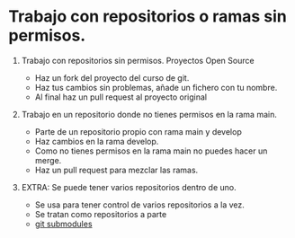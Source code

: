 # Trabajo con repositorios o ramas sin permisos.

1. Trabajo con repositorios sin permisos. Proyectos Open Source
   - Haz un fork del proyecto del curso de git.
   - Haz tus cambios sin problemas, añade un fichero con tu nombre.
   - Al final haz un pull request al proyecto original

2. Trabajo en un repositorio donde no tienes permisos en la rama main.
   - Parte de un repositorio propio con rama main y develop
   - Haz cambios en la rama develop.
   - Como no tienes permisos en la rama main no puedes hacer un merge.
   - Haz un pull request para mezclar las ramas.


3. EXTRA: Se puede tener varios repositorios dentro de uno.
    - Se usa para tener control de varios repositorios a la vez.
    - Se tratan como repositorios a parte
    - [git submodules](https://git-scm.com/book/en/v2/Git-Tools-Submodules)